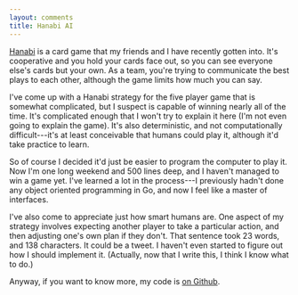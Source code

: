 ```yaml
---
layout: comments
title: Hanabi AI
---
```


[Hanabi][ha] is a card game that my friends and I have recently gotten into.
It's cooperative and you hold your cards face out, so you can see everyone
else's cards but your own. As a team, you're trying to communicate the best
plays to each other, although the game limits how much you can say.

I've come up with a Hanabi strategy for the five player game that is somewhat
complicated, but I suspect is capable of winning nearly all of the time. It's
complicated enough that I won't try to explain it here (I'm not even going to
explain the game). It's also deterministic, and not computationally
difficult---it's at least conceivable that humans could play it, although it'd
take practice to learn.

So of course I decided it'd just be easier to program the computer to play it.
Now I'm one long weekend and 500 lines deep, and I haven't managed to win a game
yet. I've learned a lot in the process---I previously hadn't done any object
oriented programming in Go, and now I feel like a master of interfaces.

I've also come to appreciate just how smart humans are. One aspect of my
strategy involves expecting another player to take a particular action, and then
adjusting one's own plan if they don't. That sentence took 23 words, and 138
characters. It could be a tweet. I haven't even started to figure out how I
should implement it. (Actually, now that I write this, I think I know what to
do.)

Anyway, if you want to know more, my code is [on Github][gh].

[ha]: http://www.amazon.com/dp/B00CYQ9Q76?tag=stechschulten-20
[gh]: https://github.com/JStech/hanabi-ai
